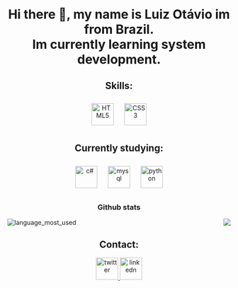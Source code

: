 <div align=center>

# Hi there 👋, my name is Luiz Otávio im from Brazil. <br> Im currently learning system development.
  

  
## Skills:
<div>
<img style="margin: 10px" src="https://profilinator.rishav.dev/skills-assets/html5-original-wordmark.svg" alt="HTML5" height="50" />
  <img style="margin: 10px" src="https://profilinator.rishav.dev/skills-assets/css3-original-wordmark.svg" alt="CSS3" height="50" />
</div>

## Currently studying:

<div>
  
<img style="margin: 10px" src="https://profilinator.rishav.dev/skills-assets/csharp-original.svg" alt="c#" height="50" />
  <img style="margin: 10px" src="https://profilinator.rishav.dev/skills-assets/mysql-original-wordmark.svg" alt="mysql" height="50" />
  <img style="margin: 10px" src="https://profilinator.rishav.dev/skills-assets/python-original.svg" alt="python" height="50" />
  
</div>
  
 

### Github stats
  
</div>   

<div align=right> <img src="https://github-readme-stats.vercel.app/api?username=Luiz166&theme=midnight-purple" border=true />
<img src="https://github-readme-stats.vercel.app/api/top-langs/?username=Luiz166&theme=midnight-purple" alt="language_most_used" border=true align=left
</div>
  
<div align=center>
  
 ## Contact:
  
<a href="https://www.twitter.com/impolitenessz">
  <img src="https://seeklogo.com/images/T/twitter-logo-A84FE9258E-seeklogo.com.png" alt="twitter" height= 50 />
  </a>  
  
 
  <a href="https://www.linkedin.com/in/luiz-otávio-morais-916b141b8/">
  <img src="https://cdn-icons-png.flaticon.com/512/174/174857.png" alt="linkedn" height=50 /> 
  </a>

  </div>
